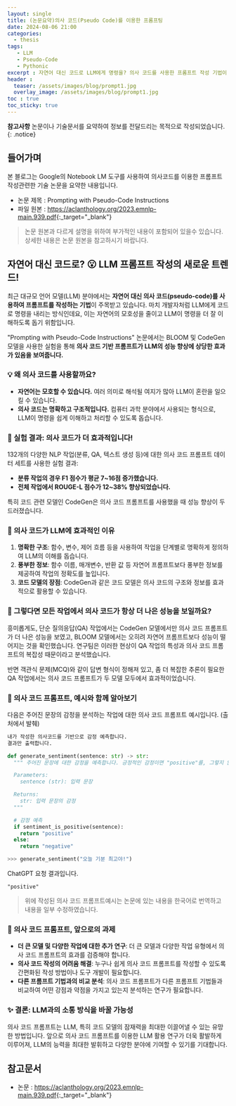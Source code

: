 ```yaml
---
layout: single
title: (논문요약)의사 코드(Pseudo Code)를 이용한 프롬프팅
date: 2024-08-06 21:00
categories: 
  - thesis 
tags: 
   - LLM
   - Pseudo-Code
   - Pythonic
excerpt : 자연어 대신 코드로 LLM에게 명령을? 의사 코드를 사용한 프롬프트 작성 기법이 LLM의 잠재력을 최대한 끌어낼 수 있는 방법으로 주목받고 있습니다!
header : 
  teaser: /assets/images/blog/prompt1.jpg
  overlay_image: /assets/images/blog/prompt1.jpg
toc : true  
toc_sticky: true
---
```


**참고사항** 논문이나 기술문서를 요약하여 정보를 전달드리는 목적으로 작성되었습니다. 
{: .notice} 

## 들어가며

본 블로그는 Google의 Notebook LM 도구를 사용하여 의사코드를 이용한 프롬프트 작성관련한 기술 논문을 요약한 내용입니다. 
 
- 논문 제목 : Prompting with Pseudo-Code Instructions
- 파일 원본 : <https://aclanthology.org/2023.emnlp-main.939.pdf>{:_target="_blank"}

> 논문 원본과 다르게 설명을 위하여 부가적인 내용이 포함되어 있을수 있습니다. 상세한 내용은 논문 원본을 참고하시기 바랍니다.

## 자연어 대신 코드로? 😮 LLM 프롬프트 작성의 새로운 트렌드!

최근 대규모 언어 모델(LLM) 분야에서는 **자연어 대신 의사 코드(pseudo-code)를 사용하여 프롬프트를 작성하는 기법**이 주목받고 있습니다. 마치 개발자처럼 LLM에게 코드로 명령을 내리는 방식인데요, 이는 자연어의 모호성을 줄이고 LLM이 명령을 더 잘 이해하도록 돕기 위함입니다. 

"Prompting with Pseudo-Code Instructions" 논문에서는 BLOOM 및 CodeGen 모델을 사용한 실험을 통해 **의사 코드 기반 프롬프트가 LLM의 성능 향상에 상당한 효과가 있음을 보여줍니다.**

### 💡 왜 의사 코드를 사용할까요?

* **자연어는 모호할 수 있습니다.** 여러 의미로 해석될 여지가 많아 LLM이 혼란을 일으킬 수 있습니다.
* **의사 코드는 명확하고 구조적입니다.** 컴퓨터 과학 분야에서 사용되는 형식으로, LLM이 명령을 쉽게 이해하고 처리할 수 있도록 돕습니다.

### 🚀 실험 결과: 의사 코드가 더 효과적입니다!

132개의 다양한 NLP 작업(분류, QA, 텍스트 생성 등)에 대한 의사 코드 프롬프트 데이터 세트를 사용한 실험 결과:

* **분류 작업의 경우 F1 점수가 평균 7~16점 증가했습니다.**
* **전체 작업에서 ROUGE-L 점수가 12~38% 향상되었습니다.**

특히 코드 관련 모델인 CodeGen은 의사 코드 프롬프트를 사용했을 때 성능 향상이 두드러졌습니다. 

### 💪 의사 코드가 LLM에 효과적인 이유

1. **명확한 구조**: 함수, 변수, 제어 흐름 등을 사용하여 작업을 단계별로 명확하게 정의하여 LLM의 이해를 돕습니다.
2. **풍부한 정보**: 함수 이름, 매개변수, 반환 값 등 자연어 프롬프트보다 풍부한 정보를 제공하여 작업의 정확도를 높입니다.
3. **코드 모델의 장점**: CodeGen과 같은 코드 모델은 의사 코드의 구조와 정보를 효과적으로 활용할 수 있습니다.

### 🤔 그렇다면 모든 작업에서 의사 코드가 항상 더 나은 성능을 보일까요?

흥미롭게도, 단순 질의응답(QA) 작업에서는 CodeGen 모델에서만 의사 코드 프롬프트가 더 나은 성능을 보였고, BLOOM 모델에서는 오히려 자연어 프롬프트보다 성능이 떨어지는 것을 확인했습니다. 연구팀은 이러한 현상이 QA 작업의 특성과 의사 코드 프롬프트의 복잡성 때문이라고 분석했습니다.

반면 객관식 문제(MCQ)와 같이 답변 형식이 정해져 있고, 좀 더 복잡한 추론이 필요한 QA 작업에서는 의사 코드 프롬프트가 두 모델 모두에서 효과적이었습니다.

### 🧐 의사 코드 프롬프트, 예시와 함께 알아보기

다음은 주어진 문장의 감정을 분석하는 작업에 대한 의사 코드 프롬프트 예시입니다. (출처에서 발췌)

```python
내가 작성한 의사코드를 기반으로 감정 예측합니다. 
결과만 출력합니다.

def generate_sentiment(sentence: str) -> str:
  """ 주어진 문장에 대한 감정을 예측합니다. 긍정적인 감정이면 "positive"를, 그렇지 않으면 "negative"를 반환합니다.

  Parameters:
    sentence (str): 입력 문장

  Returns:
    str: 입력 문장의 감정
  """

  # 감정 예측
  if sentiment_is_positive(sentence):
    return "positive"
  else:
    return "negative"

>>> generate_sentiment("오늘 기분 최고야!") 
```

ChatGPT 요청 결과입니다. 

```text
"positive"
```

> 위에 작성된 의사 코드 프롬프트예시는 논문에 있는 내용을 한국어로 번역하고 내용을 일부 수정하였습니다. 

### 🚧 의사 코드 프롬프트, 앞으로의 과제

* **더 큰 모델 및 다양한 작업에 대한 추가 연구**:  더 큰 모델과 다양한 작업 유형에서 의사 코드 프롬프트의 효과를 검증해야 합니다.
* **의사 코드 작성의 어려움 해결**: 누구나 쉽게 의사 코드 프롬프트를 작성할 수 있도록 간편화된 작성 방법이나 도구 개발이 필요합니다.
* **다른 프롬프트 기법과의 비교 분석**: 의사 코드 프롬프트가 다른 프롬프트 기법들과 비교하여 어떤 강점과 약점을 가지고 있는지 분석하는 연구가 필요합니다.

### ✨ 결론: LLM과의 소통 방식을 바꿀 가능성

의사 코드 프롬프트는 LLM, 특히 코드 모델의 잠재력을 최대한 이끌어낼 수 있는 유망한 방법입니다. 앞으로 의사 코드 프롬프트를 이용한 LLM 활용 연구가 더욱 활발하게 이루어져, LLM의 능력을 최대한 발휘하고 다양한 분야에 기여할 수 있기를 기대합니다. 

## 참고문서

- 논문 : <https://aclanthology.org/2023.emnlp-main.939.pdf>{:_target="_blank"}